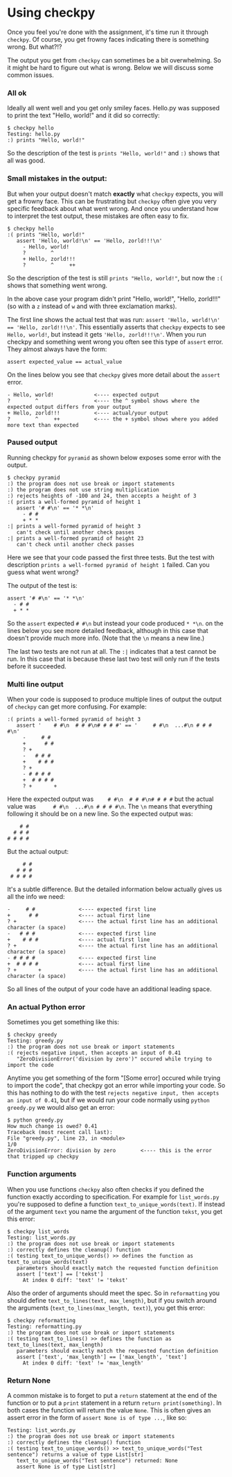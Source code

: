 # Using checkpy

Once you feel you're done with the assignment, it's time run it through `checkpy`. Of course, you get frowny faces indicating there is something wrong. But what?!?

The output you get from `checkpy` can sometimes be a bit overwhelming. So it might be hard to figure out what is wrong. Below we will discuss some common issues.

### All ok

Ideally all went well and you get only smiley faces. Hello.py was supposed to print the text "Hello, world!" and it did so correctly:

  	$ checkpy hello
    Testing: hello.py
    :) prints "Hello, world!"

So the description of the test is `prints "Hello, world!"` and `:)` shows that all was good.

### Small mistakes in the output:

But when your output doesn't match **exactly** what `checkpy` expects, you will get a frowny face. This can be frustrating but `checkpy` often give you very specific feedback about what went wrong. And once you understand how to interpret the test output, these mistakes are often easy to fix.

    $ checkpy hello
    :( prints "Hello, world!"
       assert 'Hello, world!\n' == 'Hello, zorld!!!\n'
         - Hello, world!
         ?        ^
         + Hello, zorld!!!
         ?        ^     ++

So the description of the test is still `prints "Hello, world!"`, but now the `:(` shows that something went wrong.

In the above case your program didn't print "Hello, world!", "Hello, zorld!!!" (so with a `z` instead of `w` and with three exclamation marks).

The first line shows the actual test that was run: `assert 'Hello, world!\n' == 'Hello, zorld!!!\n'`. This essentially asserts that `checkpy` expects to see `Hello, world!`, but instead it gets `'Hello, zorld!!!\n'`. When you run checkpy and something went wrong you often see this type of `assert` error. They almost always have the form:

    assert expected_value == actual_value

On the lines below you see that `checkpy` gives more detail about the `assert` error.

    - Hello, world!             <---- expected output
    ?        ^                  <---- the ^ symbol shows where the expected output differs from your output
    + Hello, zorld!!!           <---- actual/your output
    ?        ^     ++           <---- the + symbol shows where you added more text than expected


### Paused output

Running checkpy for `pyramid` as shown below exposes some error with the output.

    $ checkpy pyramid
    :) the program does not use break or import statements
    :) the program does not use string multiplication
    :) rejects heights of -100 and 24, then accepts a height of 3
    :( prints a well-formed pyramid of height 1
       assert '# #\n' == '* *\n'
         - # #
         + * *
    :| prints a well-formed pyramid of height 3
       can't check until another check passes
    :| prints a well-formed pyramid of height 23
       can't check until another check passes

Here we see that your code passed the first three tests. But the test with description `prints a well-formed pyramid of height 1` failed. Can you guess what went wrong?

The output of the test is:

    assert '# #\n' == '* *\n'
      - # #
      + * *

So the `assert` expected `# #\n` but instead your code produced `* *\n`. on the lines below you see more detailed feedback, although in this case that doesn't provide much more info. (Note that the `\n` means a new line.)

The last two tests are not run at all. The `:|` indicates that a test cannot be run. In this case that is because these last two test will only run if the tests before it succeeded.

### Multi line output

When your code is supposed to produce multiple lines of output the output of `checkpy` can get more confusing. For example:

    :( prints a well-formed pyramid of height 3
       assert '    # #\n  # # #\n# # # #' == '     # #\n  ...#\n # # # #\n'
         -     # #
         +      # #
         ? +
         -   # # #
         +    # # #
         ? +
         - # # # #
         +  # # # #
         ? +       +


Here the expected output was `    # #\n  # # #\n# # # #` but the actual value was `     # #\n  ...#\n # # # #\n`. The `\n` means that everything following it should be on a new line. So the expected output was:

        # #
      # # #
    # # # #

But the actual output:

         # #
       # # #
     # # # #

It's a subtle difference. But the detailed information below actually gives us all the info we need:


    -     # #              <---- expected first line
    +      # #             <---- actual first line
    ? +                    <---- the actual first line has an additional character (a space)
    -   # # #              <---- expected first line
    +    # # #             <---- actual first line
    ? +                    <---- the actual first line has an additional character (a space)
    - # # # #              <---- expected first line
    +  # # # #             <---- actual first line
    ? +       +            <---- the actual first line has an additional character (a space)

So all lines of the output of your code have an additional leading space.

### An actual Python error

Sometimes you get something like this:

    $ checkpy greedy
    Testing: greedy.py
    :) the program does not use break or import statements
    :( rejects negative input, then accepts an input of 0.41
       "ZeroDivisionError('division by zero')" occured while trying to import the code

Anytime you get something of the form "[Some error] occured while trying to import the code", that checkpy got an error while importing your code. So this has nothing to do with the test `rejects negative input, then accepts an input of 0.41`, but if we would run your code normally using `python greedy.py` we would also get an error:

    $ python greedy.py
    How much change is owed? 0.41
    Traceback (most recent call last):
    File "greedy.py", line 23, in <module>
    1/0
    ZeroDivisionError: division by zero        <---- this is the error that tripped up checkpy


### Function arguments

When you use functions `checkpy` also often checks if you defined the function exactly according to specification. For example for `list_words.py` you're supposed to define a function `text_to_unique_words(text)`. If instead of the argument `text` you name the argument of the function `tekst`, you get this error:

    $ checkpy list_words
    Testing: list_words.py
    :) the program does not use break or import statements
    :) correctly defines the cleanup() function
    :( testing text_to_unique_words() >> defines the function as text_to_unique_words(text)
       parameters should exactly match the requested function definition
       assert ['text'] == ['tekst']
         At index 0 diff: 'text' != 'tekst'

Also the order of arguments should meet the spec. So in `reformatting` you should define `text_to_lines(text, max_length)`, but if you switch around the arguments (`text_to_lines(max_length, text)`), you get this error:

    $ checkpy reformatting
    Testing: reformatting.py
    :) the program does not use break or import statements
    :( testing text_to_lines() >> defines the function as text_to_lines(text, max_length)
       parameters should exactly match the requested function definition
       assert ['text', 'max_length'] == ['max_length', 'text']
         At index 0 diff: 'text' != 'max_length'


### Return None

A common mistake is to forget to put a `return` statement at the end of the function or to put a `print` statement in a return `return print(something)`. In both cases the function will return the value `None`. This is often gives an assert error in the form of `assert None is of type ...`, like so:

    Testing: list_words.py
    :) the program does not use break or import statements
    :) correctly defines the cleanup() function
    :( testing text_to_unique_words() >> text_to_unique_words("Test sentence") returns a value of type List[str]
       text_to_unique_words("Test sentence") returned: None
       assert None is of type List[str]
